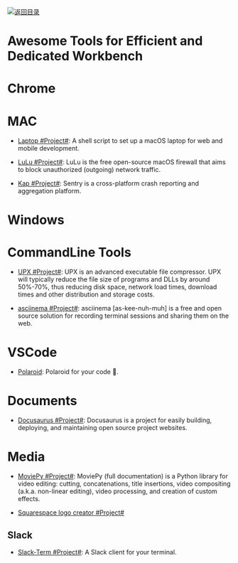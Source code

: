 [![返回目录](https://parg.co/UGo)](https://github.com/wxyyxc1992/Awesome-Links)

# Awesome Tools for Efficient and Dedicated Workbench

# Chrome

# MAC

* [Laptop #Project#](https://github.com/thoughtbot/laptop): A shell script to set up a macOS laptop for web and mobile development.

* [LuLu #Project#](https://github.com/objective-see/LuLu): LuLu is the free open-source macOS firewall that aims to block unauthorized (outgoing) network traffic.

* [Kap #Project#](https://github.com/wulkano/kap): Sentry is a cross-platform crash reporting and aggregation platform.

# Windows

# CommandLine Tools

* [UPX #Project#](https://github.com/upx/upx): UPX is an advanced executable file compressor. UPX will typically reduce the file size of programs and DLLs by around 50%-70%, thus reducing disk space, network load times, download times and other distribution and storage costs.

- [asciinema #Project#](https://asciinema.org/): asciinema [as-kee-nuh-muh] is a free and open source solution for recording terminal sessions and sharing them on the web. 

# VSCode

* [Polaroid](https://github.com/octref/polacode): Polaroid for your code 📸.

# Documents

* [Docusaurus #Project#](https://parg.co/UtL): Docusaurus is a project for easily building, deploying, and maintaining open source project websites.

# Media

* [MoviePy #Project#](https://github.com/Zulko/moviepy): MoviePy (full documentation) is a Python library for video editing: cutting, concatenations, title insertions, video compositing (a.k.a. non-linear editing), video processing, and creation of custom effects.

* [Squarespace logo creator #Project#](https://logo.squarespace.com/)

## Slack

* [Slack-Term #Project#](https://github.com/erroneousboat/slack-term): A Slack client for your terminal.
